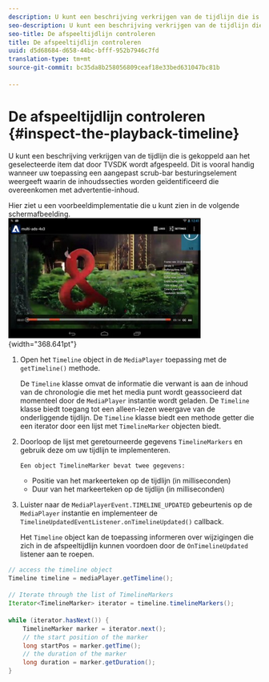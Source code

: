 ```yaml
---
description: U kunt een beschrijving verkrijgen van de tijdlijn die is gekoppeld aan het geselecteerde item dat door TVSDK wordt afgespeeld. Dit is vooral handig wanneer uw toepassing een aangepast scrub-bar besturingselement weergeeft waarin de inhoudssecties worden geïdentificeerd die overeenkomen met advertentie-inhoud.
seo-description: U kunt een beschrijving verkrijgen van de tijdlijn die is gekoppeld aan het geselecteerde item dat door TVSDK wordt afgespeeld. Dit is vooral handig wanneer uw toepassing een aangepast scrub-bar besturingselement weergeeft waarin de inhoudssecties worden geïdentificeerd die overeenkomen met advertentie-inhoud.
seo-title: De afspeeltijdlijn controleren
title: De afspeeltijdlijn controleren
uuid: d5d68684-d658-44bc-bfff-952b7946c7fd
translation-type: tm+mt
source-git-commit: bc35da8b258056809ceaf18e33bed631047bc81b

---
```



# De afspeeltijdlijn controleren {#inspect-the-playback-timeline}

U kunt een beschrijving verkrijgen van de tijdlijn die is gekoppeld aan het geselecteerde item dat door TVSDK wordt afgespeeld. Dit is vooral handig wanneer uw toepassing een aangepast scrub-bar besturingselement weergeeft waarin de inhoudssecties worden geïdentificeerd die overeenkomen met advertentie-inhoud.

Hier ziet u een voorbeeldimplementatie die u kunt zien in de volgende schermafbeelding.  ![](assets/inspect-playback.jpg){width=&quot;368.641pt&quot;}

1. Open het `Timeline` object in de `MediaPlayer` toepassing met de `getTimeline()` methode.

   De `Timeline` klasse omvat de informatie die verwant is aan de inhoud van de chronologie die met het media punt wordt geassocieerd dat momenteel door de `MediaPlayer` instantie wordt geladen. De `Timeline` klasse biedt toegang tot een alleen-lezen weergave van de onderliggende tijdlijn. De `Timeline` klasse biedt een methode getter die een iterator door een lijst met `TimelineMarker` objecten biedt.

1. Doorloop de lijst met geretourneerde gegevens `TimelineMarkers` en gebruik deze om uw tijdlijn te implementeren.

       Een object TimelineMarker bevat twee gegevens:
   
   * Positie van het markeerteken op de tijdlijn (in milliseconden)
   * Duur van het markeerteken op de tijdlijn (in milliseconden)

1. Luister naar de `MediaPlayerEvent.TIMELINE_UPDATED` gebeurtenis op de `MediaPlayer` instantie en implementeer de `TimelineUpdatedEventListener.onTimelineUpdated()` callback.

   Het `Timeline` object kan de toepassing informeren over wijzigingen die zich in de afspeeltijdlijn kunnen voordoen door de `OnTimelineUpdated` listener aan te roepen.

```java
// access the timeline object 
Timeline timeline = mediaPlayer.getTimeline(); 
 
// Iterate through the list of TimelineMarkers 
Iterator<TimelineMarker> iterator = timeline.timelineMarkers(); 
 
while (iterator.hasNext()) { 
    TimelineMarker marker = iterator.next(); 
    // the start position of the marker 
    long startPos = marker.getTime(); 
    // the duration of the marker 
    long duration = marker.getDuration(); 
}
```

